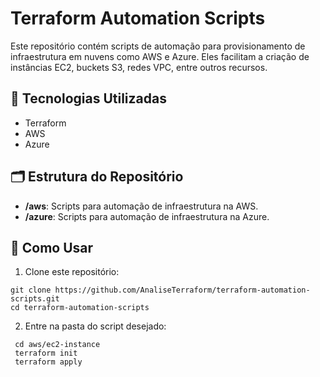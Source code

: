 # Terraform Automation Scripts

Este repositório contém scripts de automação para provisionamento de infraestrutura em nuvens como AWS e Azure. Eles facilitam a criação de instâncias EC2, buckets S3, redes VPC, entre outros recursos.

## 🔧 Tecnologias Utilizadas
- Terraform
- AWS
- Azure

## 🗂 Estrutura do Repositório
- **/aws**: Scripts para automação de infraestrutura na AWS.
- **/azure**: Scripts para automação de infraestrutura na Azure.

## 🚀 Como Usar
   1. Clone este repositório:
      
   ```
   git clone https://github.com/AnaliseTerraform/terraform-automation-scripts.git
   cd terraform-automation-scripts
   ```
   2. Entre na pasta do script desejado:

   ```
    cd aws/ec2-instance
    terraform init
    terraform apply

   ```
